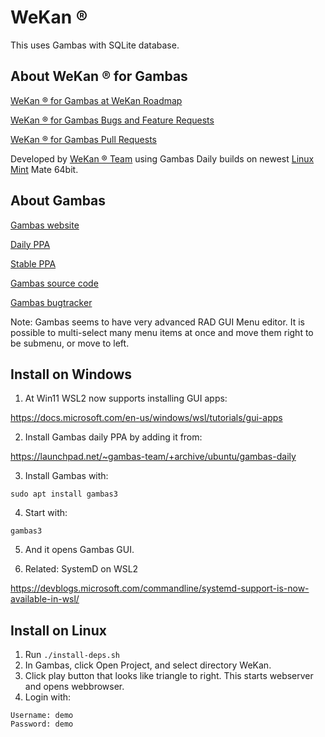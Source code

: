 # WeKan ®

This uses Gambas with SQLite database.

## About WeKan ® for Gambas

[WeKan ® for Gambas at WeKan Roadmap](https://boards.wekan.team/b/D2SzJKZDS4Z48yeQH/wekan-r-open-source-kanban-board-with-mit-license/S6jegFB3CWoBJieqS)

[WeKan ® for Gambas Bugs and Feature Requests](https://github.com/wekan/hx/issues)

[WeKan ® for Gambas Pull Requests](https://github.com/wekan/hx/pulls)

Developed by [WeKan ® Team](https://wekan.team) using Gambas Daily builds on newest [Linux Mint](https://linuxmint.com) Mate 64bit.

## About Gambas

[Gambas website](http://gambas.sourceforge.net)

[Daily PPA](https://launchpad.net/~gambas-team/+archive/ubuntu/gambas-daily)

[Stable PPA](https://launchpad.net/~gambas-team/+archive/ubuntu/gambas3)

[Gambas source code](https://gitlab.com/gambas/gambas)

[Gambas bugtracker](https://gambaswiki.org/bugtracker)

Note: Gambas seems to have very advanced RAD GUI Menu editor. It is possible to multi-select many
menu items at once and move them right to be submenu, or move to left.

## Install on Windows

1) At Win11 WSL2 now supports installing GUI apps:

https://docs.microsoft.com/en-us/windows/wsl/tutorials/gui-apps

2) Install Gambas daily PPA by adding it from:

https://launchpad.net/~gambas-team/+archive/ubuntu/gambas-daily

3) Install Gambas with:

```
sudo apt install gambas3
```

4) Start with:

```
gambas3
```

5) And it opens Gambas GUI.

6) Related: SystemD on WSL2

https://devblogs.microsoft.com/commandline/systemd-support-is-now-available-in-wsl/

## Install on Linux

1. Run `./install-deps.sh`
2. In Gambas, click Open Project, and select directory WeKan.
3. Click play button that looks like triangle to right. This starts webserver and opens webbrowser.
4. Login with:

```
Username: demo
Password: demo
```
